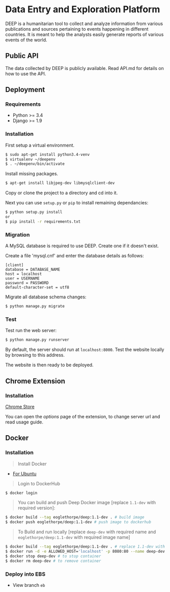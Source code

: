 # Data Entry and Exploration Platform

DEEP is a humanitarian tool to collect and analyze information from various publications and sources pertaining to events happening in different countries. It is meant to help the analysts easily generate reports of various events of the world.

## Public API

The data collected by DEEP is publicly available. Read API.md for details on how to use the API.

## Deployment

### Requirements

* Python >= 3.4
* Django >= 1.9

### Installation

First setup a virtual environment.

```bash
$ sudo apt-get install python3.4-venv
$ virtualenv ~/deepenv
$ . ~/deepenv/bin/activate
```

Install missing packages.

```bash
$ apt-get install libjpeg-dev libmysqlclient-dev
```

Copy or clone the project to a directory and cd into it.

Next you can use ```setup.py``` or ```pip``` to install remaining dependancies:

```bash
$ python setup.py install
or
$ pip install -r requirements.txt
```



### Migration

A MySQL database is required to use DEEP. Create one if it doesn't exist.

Create a file 'mysql.cnf' and enter the database details as follows:

```
[client]
database = DATABASE_NAME
host = localhost
user = USERNAME
password = PASSWORD
default-character-set = utf8
```

Migrate all database schema changes:

```bash
$ python manage.py migrate
```

### Test

Test run the web server:

```bash
$ python manage.py runserver
```

By default, the server should run at `localhost:8000`. Test the website locally by browsing to this address.

The website is then ready to be deployed.

## Chrome Extension

### Installation
[Chrome Store](https://chrome.google.com/webstore/detail/deep-create-lead/eolekcokhpndiemngdnnicfmgehdgplp/)

You can open the *options* page of the extension, to change server url and read usage guide.

## Docker

### Installation
> Install Docker
- [For Ubuntu](https://docs.docker.com/engine/installation/linux/ubuntu/#install-from-a-package)

> Login to DockerHub

```bash
$ docker login
```
> You can build and push Deep Docker image [replace `1.1-dev` with required version]:

```bash
$ docker build --tag eoglethorpe/deep:1.1-dev . # build image
$ docker push eoglethorpe/deep:1.1-dev # push image to dockerhub
```

> To Build and run locally [replace `deep-dev` with required name and `eoglethorpe/deep:1.1-dev` with
  required image name]

```bash
$ docker build --tag eoglethorpe/deep:1.1-dev . # replace 1.1-dev with required version. build image
$ docker run -d -e ALLOWED_HOST='localhost' -p 8080:80 --name deep-dev eoglethorpe/deep:1.1-dev # run container
$ docker stop deep-dev # to stop container
$ docker rm deep-dev # to remove container
```

### Deploy into EBS
- View branch `eb`

